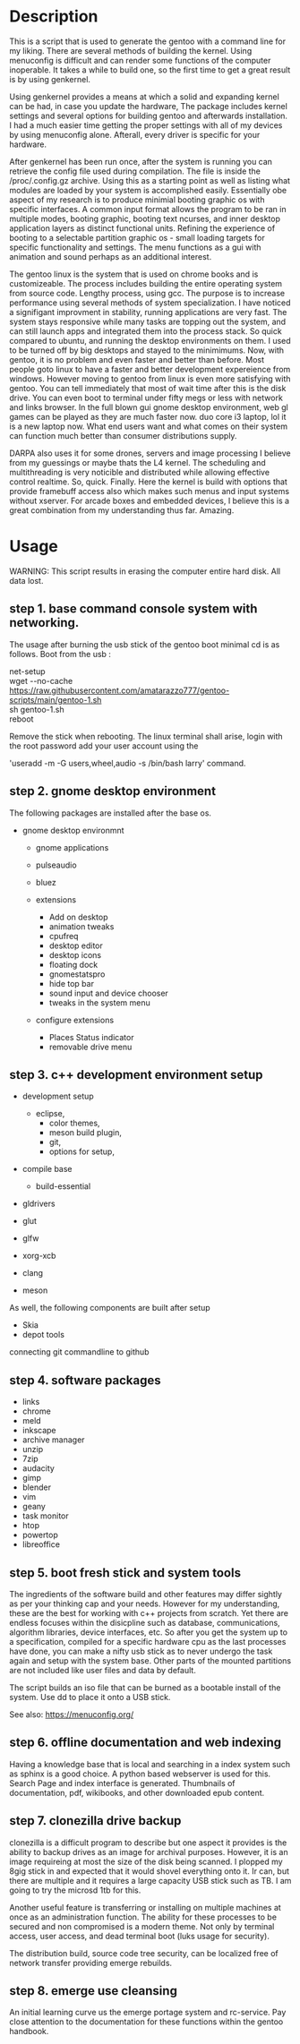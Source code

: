 # Description

This is a script that is used to generate the gentoo with 
a command line for my liking. There are several methods of 
building the kernel. Using menuconfig is difficult and can 
render some functions of the computer inoperable. It takes a while 
to build one, so the first time to get a great result is 
by using genkernel. 

Using genkernel provides a means at which a solid and expanding 
kernel can be had, in case you update the hardware, The package 
includes kernel settings and several options for building gentoo 
and afterwards installation. I had a much easier time getting
the proper settings with all of my devices by using menuconfig 
alone. Afterall, every driver is specific for your hardware.

After genkernel has been run once, after the system is running you can
retrieve the config file used during compilation. The file is inside
the /proc/.config.gz archive. Using this as a starting point as well
as listing what modules are loaded by your system is accomplished
easily. Essentially obe aspect of my research is to produce 
minimial booting graphic os with specific interfaces. A common
input format allows the program to be ran in multiple modes,
booting graphic, booting text ncurses, and inner desktop application
layers as distinct functional units. Refining the experience of booting
to a selectable partition graphic os - small loading targets for specific functionality
and settings. The menu functions as a gui with animation and sound perhaps as an additional
interest.

The gentoo linux is the system that is used on chrome books and is customizeable. The process
includes building the entire operating system from source code. Lengthy process, using gcc.
The purpose is to increase performance using several methods of system specialization.
I have noticed a signifigant improvment in stability, running applications are very fast.
The system stays responsive while many tasks are topping out the system, and can still launch
apps and integrated them into the process stack. So quick compared to ubuntu, and running 
the desktop environments on them. I used to be turned off by big desktops and stayed to the minimimums.
Now, with gentoo, it is no problem and even faster and better than before. Most people goto linux to have a faster 
and better development expereience from windows. However moving to gentoo from linux is even more satisfying with
gentoo. You can tell immediately that most of wait time after this is the disk drive.
You can even boot to terminal under fifty megs or less with network and links browser.
In the full blown gui gnome desktop environment, web gl games can be played as they are
much faster now. duo core i3 laptop, lol it is a new laptop now. What end users want and what comes
on their system can function much better than consumer distributions supply.

 DARPA also uses it for some drones, servers and image processing I 
believe from my guessings or maybe thats the L4 kernel. The scheduling
and multithreading is very noticible and distributed while allowing
effective control realtime. So, quick. Finally.
Here the kernel is build with options that provide framebuff 
access also which makes such menus and input systems without xserver.
For arcade boxes and embedded devices, I believe this is a great combination
from my understanding thus far. Amazing.

# Usage

WARNING: This script results in erasing the computer entire hard disk. All data lost.


## step 1. base command console system with networking.
The usage after burning the usb stick of the gentoo boot minimal cd is as follows. Boot from the usb :<br>

net-setup<br>
wget --no-cache https://raw.githubusercontent.com/amatarazzo777/gentoo-scripts/main/gentoo-1.sh<br>
sh gentoo-1.sh<br>
reboot<br>

Remove the stick when rebooting. The linux terminal shall arise, login with the root password 
add your user account using the <br>


'useradd -m -G users,wheel,audio -s /bin/bash larry' command.<br>


## step 2. gnome desktop environment

The following packages are installed after the base os.


* gnome desktop environmnt
  * gnome applications
  * pulseaudio
  * bluez
  
  * extensions
    * Add on desktop
    * animation tweaks
    * cpufreq
    * desktop editor
    * desktop icons
    * floating dock
    * gnomestatspro
    * hide top bar
    * sound input and device chooser
    * tweaks in the system menu
    
   * configure extensions
     * Places Status indicator
     * removable drive menu

## step 3. c++ development environment setup

* development setup
  * eclipse, 
    * color themes, 
    * meson build plugin, 
    * git, 
    * options for setup, 
    
* compile base
  * build-essential
* gldrivers
* glut
* glfw
* xorg-xcb
* clang
* meson

As well, the following components are built
after setup 

* Skia
* depot tools

connecting git commandline to github

## step 4. software packages

* links
* chrome
* meld
* inkscape
* archive manager
* unzip
* 7zip
* audacity
* gimp
* blender
* vim
* geany
* task monitor
* htop
* powertop
* libreoffice

## step 5. boot fresh stick and system tools
The ingredients of the software build and other features may differ 
sightly as per your thinking cap
and your needs. However for my understanding, these are the best
for working with c++ projects from scratch. Yet there are endless
focuses within the disicpline such as database, communications, 
algorithm libraries, device interfaces, etc. So after you get the 
system up to a specification, compiled
for a specific hardware cpu as the last processes have done, you can make  a nifty
usb stick as to never undergo the task again and setup with the 
system base. Other parts of the mounted partitions are not included 
like user files and data by default.


The script builds an iso file that can be burned as a bootable
install of the system. Use dd to place it onto a USB stick.

See also:
https://menuconfig.org/


## step 6. offline documentation and web indexing
  Having a knowledge base that is local and searching in a
  index system such as sphinx is a good choice. A
  python based webserver is used for this. Search Page and
  index interface is generated. Thumbnails of documentation, pdf,
  wikibooks, and other downloaded epub content.

## step 7. clonezilla drive backup

clonezilla is a difficult program to describe but one aspect it 
provides is the ability to backup drives as an image for archival purposes.
However, it is an image requireing at most the size of the disk being scanned.
I plopped my 8gig stick in and expected that it would shovel everything onto it.
Ir can, but there are multiple and it requires a large capacity USB stick such as TB.
I am going to try the microsd 1tb for this.

Another useful feature is transferring or installing on multiple machines at once as an 
administration function. The ability for these processes to be secured and non compromised
is a modern theme.  Not only by terminal access, user access, and dead terminal boot 
(luks usage for security).

The distribution build, source code tree security, can be localized free of network transfer
providing emerge rebuilds.

## step 8. emerge use cleansing

An initial learning curve us the emerge portage system and rc-service. Pay close
attention to the documentation for these functions within the gentoo handbook.

